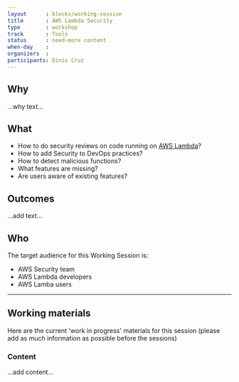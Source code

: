 ```yaml
---
layout      : blocks/working-session
title       : AWS Lambda Security
type        : workshop
track       : Tools
status      : need-more content
when-day    :
organizers  :
participants: Dinis Cruz
---
```



## Why

...why text...

## What

 - How to do security reviews on code running on [AWS Lambda](https://aws.amazon.com/lambda)?
 - How to add Security to DevOps practices?
 - How to detect malicious functions?
 - What features are missing?
 - Are users aware of existing features?
 
## Outcomes

...add text...

## Who

The target audience for this Working Session is:

- AWS Security team
- AWS Lambda developers
- AWS Lamba users

--- 

## Working materials

Here are the current 'work in progress' materials for this session (please add as much information as possible before the sessions)

### Content

...add content...
